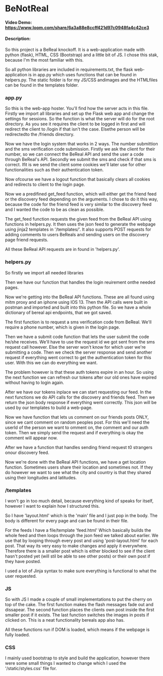 # BeNotReal
#### Video Demo:  https://www.loom.com/share/6a3a88e8ccff421d97c0948fa4c42ce3
#### Description:
So this project is a BeReal knockoff. It is a web-application made  with python (flask), HTML, CSS (Bootstrap) and a little bit of JS.
I chose this stak, because I'm the most familiar with this.

So all python libraries are included in requirements.txt, the flask web-application is in app.py which uses functions  that can be found in helpers.py. The static folder is for my JS/CSS andimages and the HTMLfiles can be found in the templates folder.

### app.py
So this is the web-app hoster. You'll find how the server acts in this file.
Firstly we import  all libraries and set up the Flask web app and change the settings for sessions.
So the  function is what the server will do for the root directory. As you see it requires the client to be logged in first and will redirect the client to /login if that isn't the case. Elsethe person will be redirectedto the /friends directory.

Now we have the login system that works in 2 ways. The number submittion and the sms verification code submission.
Firstly we ask the client for their number, so we can connect the BeReal API and send the user a code through BeReal's API.
Secondly we submit the sms and check if that sms is correct. Ifit is we send the  client some cookies we'll later use for other functionalities such as their authentication token.

Now ofcourse we have a logout function that basically clears all cookies and redirects to client to the login page.

Now we a predifined get_feed function, which will either get the friend feed or the discovery feed depending on the arguments. I chose to do it this way, because the code for the friend feed is very similar to the discovery feed and I wanted the code to be as clean as possible.

The get_feed function requests the given feed from the BeReal API using functions in helpers.py. It then uses the json feed to generate the webpage using jinja2 templates in '/templates/'.
It also supports POST requests for adding comments to users BeReals and sending users on the discovery page friend requests.

All these BeReal API requests are in found in 'helpers.py'.

### helpers.py
So firstly we import all needed libraries

Then we have our function that handles the login reuirement onthe needed pages.

Now  we're getting into the BeReal API functions. These are all found using mitm proxy and an iphone using IOS 13. Then the API calls were built in postman and imported and built into this python file.
So we have a whole dictionary of bereal api endpoints, that we got saved.

The first function is to request a sms verification code from BeReal. We'll require  a phone number, which is given in the login page.

Then we have a submit code function that lets the user submit the code he/she receives. We'll have to use the request id we got sent from the sms request call however. Else the server won't know for which user we're submitting a code. Then we check the server response and send another request if everything went correct to get the authentication token for this user. With this we can do everything we want.

The problem however is that these auth tokens expire in an hour. So using the next function we can refresh our tokens after our old ones have expired without having to login again.

After we have our tokens inplace we can start requesting our feed. In the next functions we do API calls for the discovery and friends feed. Then we return the json body response if everything went correctly. This json will be used by our templates to build a web-page.

Now we have  function that lets us comment on our friends posts ONLY, since we cant comment on random peoples post. For this we'll need the userId of the person we want to omment on, the comment and our auth token. Then we simply send the request and if everything is okay the comment will appear now.

After we have a function that handles sending friend request t0 strangers onour discovery feed.

Now we're done with the BeReal API functions, we have a get location function. Sometimes users share their location and sometimes not. If they do however we want to see what the city and country is that they shared using their longitudes and latitudes.

### /templates

I won't go in too much detail, because everything kind of speaks for itself, however I want to explain how I structured this.

So I have 'layout.html' which is the 'main' file and I just pop in the body.
The body is different for every page and can be found in their file.

For the feeds I have a file/template 'feed.html' Which basically builds the whole feed and then loops through the json feed we talked about earlier. We use that by looping through every post and using 'post-layout.html' for each post. That way its very easy to make changes and apply it everywhere. Therefore there is a smaller post which is either blocked to see if the client hasn't posted yet (will stil be able to see other posts) or their own post if they have posted.

I used a lot of Jinja syntax to make sure everything is functional to what the user requested.

### JS
So with JS I made a couple of small implementations to put the cherry on top of the cake.
The first function makes the flash messages fade out and dissapear.
The second function places the clients own post inside the first smaller post if it exists.
The last function switches the images in posts if clicked on. This is a neat functionality bereals app also has.

All these functions run if DOM is loaded, which means if the webpage is fully loaded.

### CSS
I mainly used bootstrap to style and build the application, however there were some small things I wanted to change which I used the '/static/styles.css' file for.